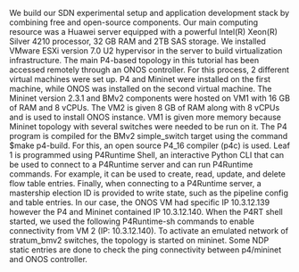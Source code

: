 We build our SDN experimental setup and application development stack by combining free and open-source components. Our main computing resource was a Huawei server equipped with a powerful Intel(R) Xeon(R) Silver 4210 processor, 32 GB RAM and 2TB SAS storage. We installed  VMware ESXi version 7.0 U2 hypervisor in the server to build virtualization infrastructure.
The main P4-based topology in this tutorial has been accessed remotely through an ONOS controller. For this process, 2 different virtual machines were set up. P4 and Mininet were installed on the first machine, while ONOS was installed on the second virtual machine.
The Mininet version 2.3.1 and BMv2 components were hosted on VM1 with 16 GB of RAM and 8 vCPUs. The VM2 is given 8 GB of RAM along with 8 vCPUs and is used to install ONOS instance. VM1 is given more memory because Mininet topology with several switches were needed to be run on it.
The P4 program is compiled for the BMv2 simple_switch target using the command $make p4-build. For this, an open source P4_16 compiler (p4c) is used.
Leaf 1 is programmed using P4Runtime Shell, an interactive Python CLI that can be used to connect to a P4Runtime server and can run P4Runtime commands. For example, it can be used to create, read, update, and delete flow table entries. 
Finally, when connecting to a P4Runtime server, a mastership election ID is provided to write state, such as the pipeline config and table entries.
In our case, the ONOS VM had specific IP 10.3.12.139 however the P4 and Mininet contained IP 10.3.12.140.
When the P4RT shell started, we used the following P4Runtime-sh commands to enable connectivity from VM 2 (IP: 10.3.12.140).
To activate an emulated network of stratum_bmv2 switches, the topology is started on mininet. Some NDP static entries are done to check the ping connectivity between p4/mininet and ONOS controller.
